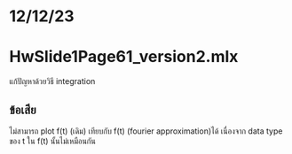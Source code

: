# 12/12/23

# HwSlide1Page61_version2.mlx
แก้ปัญหาด้วยวิธี integration
## ข้อเสีย
ไม่สามารถ plot f(t) (เดิม) เทียบกับ f(t) (fourier approximation)ได้
เนื่องจาก data type ของ t ใน f(t) นั้นไม่เหมือนกัน
